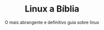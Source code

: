 ---
id: '9788576087991'
title: 'Linux a Bíblia'
subtitle: 'O mais abrangente e definitivo guia sobre linux'
language: 'pt-BR'
status: 'Backlog'
coverPath: 'linux-a-biblia'
edition: '8th'
publishDate: '2014-05-29'
authors: ['Christopher Negus']
translations: ['Edson Furmankiewicz']
---